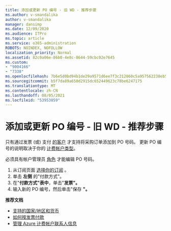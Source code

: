 ```yaml
---
title: 添加或更新 PO 编号 - 旧 WD - 推荐步骤
ms.author: v-smandalika
author: v-smandalika
manager: dansimp
ms.date: 12/09/2020
ms.audience: ITPro
ms.topic: article
ms.service: o365-administration
ROBOTS: NOINDEX, NOFOLLOW
localization_priority: Normal
ms.assetid: 82c0a06e-86b0-4e8c-8644-59cbc02e7645
ms.custom:
- "9004166"
- "7338"
ms.openlocfilehash: 7b6e5d0bd94b1de29a9571d6ee7f3c212860c5a957562238eb5f5214ec676e87
ms.sourcegitcommit: b5f7da89a650d2915dc652449623c78be6247175
ms.translationtype: MT
ms.contentlocale: zh-CN
ms.lasthandoff: 08/05/2021
ms.locfileid: "53953859"
---
```

# <a name="add-or-update-po-number---legacy-wd---recommended-steps"></a>添加或更新 PO 编号 - 旧 WD - 推荐步骤

只有通过发票 (或) 支付 [的客户](https://docs.microsoft.com/azure/cost-management-billing/manage/pay-by-invoice) 才支持将采购订单添加到 PO 号码。 更新 PO 编号的说明取决于你的 [计费帐户类型](https://docs.microsoft.com/azure/cost-management-billing/manage/view-all-accounts)。

必须具有帐户管理员 [角色](https://docs.microsoft.com/azure/role-based-access-control/rbac-and-directory-admin-roles) 才能编辑 PO 号码。

1. 从订阅页面 [选择你的订阅](https://ms.portal.azure.com/#blade/Microsoft_Azure_Billing/SubscriptionsBlade) 。
2. 单击 **左侧** 的"付款方式"。
3. 在"**付款方式"表中**，单击"**发票"。** 
4. 输入新的 PO 编号，然后单击"保存 **"。**

**推荐文档**

- [支持的国家/地区和货币](https://azure.microsoft.com/en-us/pricing/faq/) 
- [如何按发票付款](https://docs.microsoft.com/azure/cost-management-billing/manage/pay-by-invoice) 
- [管理 Azure 计费帐户联系人信息](https://docs.microsoft.com/azure/cost-management-billing/manage/change-azure-account-profile)



